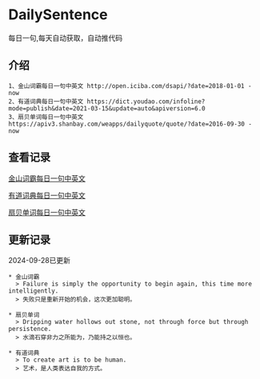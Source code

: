 # DailySentence

每日一句,每天自动获取，自动推代码

## 介绍

```
1、金山词霸每日一句中英文 http://open.iciba.com/dsapi/?date=2018-01-01 - now
2、有道词典每日一句中英文 https://dict.youdao.com/infoline?mode=publish&date=2021-03-15&update=auto&apiversion=6.0
3、扇贝单词每日一句中英文 https://apiv3.shanbay.com/weapps/dailyquote/quote/?date=2016-09-30 - now
```

## 查看记录

[金山词霸每日一句中英文](./data/iciba/)

[有道词典每日一句中英文](./data/youdao/)

[扇贝单词每日一句中英文](./data/shanbay/)

## 更新记录
2024-09-28已更新 
```
* 金山词霸
  > Failure is simply the opportunity to begin again, this time more intelligently.
  > 失败只是重新开始的机会，这次更加聪明。

* 扇贝单词
  > Dripping water hollows out stone, not through force but through persistence.
  > 水滴石穿非力之所能为，乃能持之以恒也。

* 有道词典
  > To create art is to be human.
  > 艺术，是人类表达自我的方式。

```

